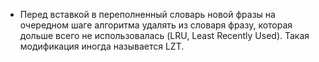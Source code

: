 * Перед вставкой в переполненный словарь новой фразы на очередном шаге алгоритма удалять из словаря фразу, которая дольше всего не использовалась (LRU, Least Recently Used). Такая модификация иногда называется LZT.